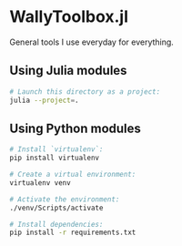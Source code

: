 # WallyToolbox.jl

General tools I use everyday for everything.

## Using Julia modules

```bash
# Launch this directory as a project:
julia --project=.
```

## Using Python modules

```bash
# Install `virtualenv`:
pip install virtualenv

# Create a virtual environment:
virtualenv venv

# Activate the environment:
./venv/Scripts/activate

# Install dependencies:
pip install -r requirements.txt
```